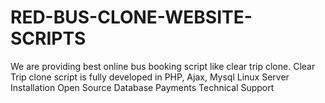 # RED-BUS-CLONE-WEBSITE-SCRIPTS
We are providing best online bus booking script like clear trip clone. Clear Trip clone script is fully developed in PHP, Ajax, Mysql
Linux Server Installation
Open Source Database
Payments
Technical Support
